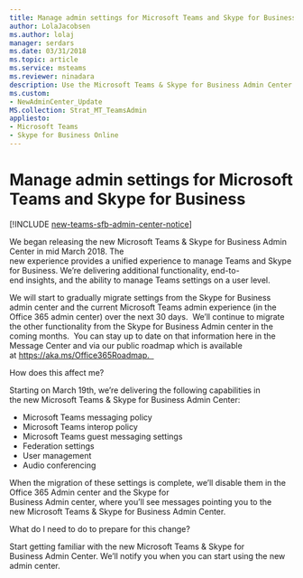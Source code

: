 ```yaml
---
title: Manage admin settings for Microsoft Teams and Skype for Business
author: LolaJacobsen
ms.author: lolaj
manager: serdars
ms.date: 03/31/2018
ms.topic: article
ms.service: msteams
ms.reviewer: ninadara
description: Use the Microsoft Teams & Skype for Business Admin Center to manage tenant-wide and user settings.
ms.custom:
- NewAdminCenter_Update
MS.collection: Strat_MT_TeamsAdmin
appliesto: 
- Microsoft Teams
- Skype for Business Online
---
```


Manage admin settings for Microsoft Teams and Skype for Business
======================================================

[!INCLUDE [new-teams-sfb-admin-center-notice](includes/new-teams-sfb-admin-center-notice.md)]

We began releasing the new Microsoft Teams & Skype for Business Admin Center in mid March 2018. The new experience provides a unified experience to manage Teams and Skype for Business. We’re delivering additional functionality, end-to-end insights, and the ability to manage Teams settings on a user level.  

We will start to gradually migrate settings from the Skype for Business admin center and the current Microsoft Teams admin experience (in the Office 365 admin center) over the next 30 days.  We’ll continue to migrate the other functionality from the Skype for Business Admin center in the coming months.  You can stay up to date on that information here in the Message Center and via our public roadmap which is available at https://aka.ms/Office365Roadmap.  

How does this affect me?  

Starting on March 19th, we’re delivering the following capabilities in the new Microsoft Teams & Skype for Business Admin Center: 

- Microsoft Teams messaging policy
- Microsoft Teams interop policy
- Microsoft Teams guest messaging settings 
- Federation settings 
- User management 
- Audio conferencing 


When the migration of these settings is complete, we’ll disable them in the Office 365 Admin center and the Skype for Business Admin center, where you’ll see messages pointing you to the new Microsoft Teams & Skype for Business Admin Center. 

What do I need to do to prepare for this change? 

Start getting familiar with the new Microsoft Teams & Skype for Business Admin Center. We’ll notify you when you can start using the new admin center. 

